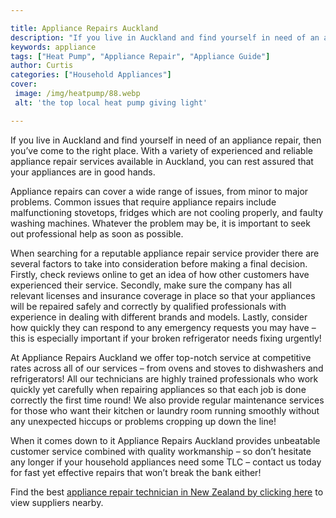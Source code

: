 ```yaml
---

title: Appliance Repairs Auckland
description: "If you live in Auckland and find yourself in need of an appliance repair, then you’ve come to the right place. With a variety of e...check it out to learn"
keywords: appliance
tags: ["Heat Pump", "Appliance Repair", "Appliance Guide"]
author: Curtis
categories: ["Household Appliances"]
cover: 
 image: /img/heatpump/88.webp
 alt: 'the top local heat pump giving light'

---
```


If you live in Auckland and find yourself in need of an appliance repair, then you’ve come to the right place. With a variety of experienced and reliable appliance repair services available in Auckland, you can rest assured that your appliances are in good hands.

Appliance repairs can cover a wide range of issues, from minor to major problems. Common issues that require appliance repairs include malfunctioning stovetops, fridges which are not cooling properly, and faulty washing machines. Whatever the problem may be, it is important to seek out professional help as soon as possible.

When searching for a reputable appliance repair service provider there are several factors to take into consideration before making a final decision. Firstly, check reviews online to get an idea of how other customers have experienced their service. Secondly, make sure the company has all relevant licenses and insurance coverage in place so that your appliances will be repaired safely and correctly by qualified professionals with experience in dealing with different brands and models. Lastly, consider how quickly they can respond to any emergency requests you may have – this is especially important if your broken refrigerator needs fixing urgently! 

At Appliance Repairs Auckland we offer top-notch service at competitive rates across all of our services – from ovens and stoves to dishwashers and refrigerators! All our technicians are highly trained professionals who work quickly yet carefully when repairing appliances so that each job is done correctly the first time round! We also provide regular maintenance services for those who want their kitchen or laundry room running smoothly without any unexpected hiccups or problems cropping up down the line! 

When it comes down to it Appliance Repairs Auckland provides unbeatable customer service combined with quality workmanship – so don’t hesitate any longer if your household appliances need some TLC – contact us today for fast yet effective repairs that won’t break the bank either!

Find the best <a href="/pages/appliance-repair-technicians/new-zealand/auckland">appliance repair technician in New Zealand by clicking here</a> to view suppliers nearby.

